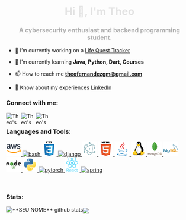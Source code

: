 <h1 align="center" style="color: #e3e3e3;">Hi 👋, I'm Theo</h1>
<h3 align="center" style="color: #b0b0b0;">A cybersecurity enthusiast and backend programming student.</h3>



- 🔭 I’m currently working on a [Life Quest Tracker](https://github.com/theofernandezgm/leaguecoach)

- 🌱 I’m currently learning **Java, Python, Dart, Courses**

- 📫 How to reach me **theofernandezgm@gmail.com**

- 📄 Know about my experiences [LinkedIn](https://www.linkedin.com/in/theo-fern%C3%A1ndez/)

### Connect with me:
<p>
  <a href="https://linkedin.com/in/theo-fern%C3%A1ndez" target="blank"> 
    <img align="left" src="https://raw.githubusercontent.com/rahuldkjain/github-profile-readme-generator/master/src/images/icons/Social/linked-in-alt.svg" alt="Theo's LinkedIn" height="30" width="40" />
  </a>
  <a href="https://instagram.com/theofernandezgm" target="blank">
    <img align="left" src="https://raw.githubusercontent.com/rahuldkjain/github-profile-readme-generator/master/src/images/icons/Social/instagram.svg" alt="Theo's Instagram" height="30" width="40" />
  </a>
  <a href="https://www.leetcode.com/imthinkingmiku" target="blank">
    <img align="left" src="https://raw.githubusercontent.com/rahuldkjain/github-profile-readme-generator/master/src/images/icons/Social/leet-code.svg" alt="Theo's LeetCode" height="30" width="40" />
  </a>
</p>
<br>

### Languages and Tools:
<p>
  <a href="https://aws.amazon.com" target="_blank" rel="noreferrer">
    <img src="https://raw.githubusercontent.com/devicons/devicon/master/icons/amazonwebservices/amazonwebservices-original-wordmark.svg" alt="aws" width="40" height="40" />
  </a>
  <a href="https://www.gnu.org/software/bash/" target="_blank" rel="noreferrer">
    <img src="https://www.vectorlogo.zone/logos/gnu_bash/gnu_bash-icon.svg" alt="bash" width="40" height="40" />
  </a>
  <a href="https://www.w3schools.com/css/" target="_blank" rel="noreferrer">
    <img src="https://raw.githubusercontent.com/devicons/devicon/master/icons/css3/css3-original-wordmark.svg" alt="css3" width="40" height="40" />
  </a>
  <a href="https://www.djangoproject.com/" target="_blank" rel="noreferrer">
    <img src="https://cdn.worldvectorlogo.com/logos/django.svg" alt="django" width="40" height="40" />
  </a>
  <a href="https://www.electronjs.org" target="_blank" rel="noreferrer">
    <img src="https://raw.githubusercontent.com/devicons/devicon/master/icons/electron/electron-original.svg" alt="electron" width="40" height="40" />
  </a>
  <a href="https://www.w3.org/html/" target="_blank" rel="noreferrer">
    <img src="https://raw.githubusercontent.com/devicons/devicon/master/icons/html5/html5-original-wordmark.svg" alt="html5" width="40" height="40" />
  </a>
  <a href="https://www.java.com" target="_blank" rel="noreferrer">
    <img src="https://raw.githubusercontent.com/devicons/devicon/master/icons/java/java-original.svg" alt="java" width="40" height="40" />
  </a>
  <a href="https://www.linux.org/" target="_blank" rel="noreferrer">
    <img src="https://raw.githubusercontent.com/devicons/devicon/master/icons/linux/linux-original.svg" alt="linux" width="40" height="40" />
  </a>
  <a href="https://www.mongodb.com/" target="_blank" rel="noreferrer">
    <img src="https://raw.githubusercontent.com/devicons/devicon/master/icons/mongodb/mongodb-original-wordmark.svg" alt="mongodb" width="40" height="40" />
  </a>
  <a href="https://www.mysql.com/" target="_blank" rel="noreferrer">
    <img src="https://raw.githubusercontent.com/devicons/devicon/master/icons/mysql/mysql-original-wordmark.svg" alt="mysql" width="40" height="40" />
  </a>
  <a href="https://nodejs.org" target="_blank" rel="noreferrer">
    <img src="https://raw.githubusercontent.com/devicons/devicon/master/icons/nodejs/nodejs-original-wordmark.svg" alt="nodejs" width="40" height="40" />
  </a>
  <a href="https://www.python.org" target="_blank" rel="noreferrer">
    <img src="https://raw.githubusercontent.com/devicons/devicon/master/icons/python/python-original.svg" alt="python" width="40" height="40" />
  </a>
  <a href="https://pytorch.org/" target="_blank" rel="noreferrer">
    <img src="https://www.vectorlogo.zone/logos/pytorch/pytorch-icon.svg" alt="pytorch" width="40" height="40" />
  </a>
  <a href="https://reactjs.org/" target="_blank" rel="noreferrer">
    <img src="https://raw.githubusercontent.com/devicons/devicon/master/icons/react/react-original-wordmark.svg" alt="react" width="40" height="40" />
  </a>
  <a href="https://spring.io/" target="_blank" rel="noreferrer">
    <img src="https://www.vectorlogo.zone/logos/springio/springio-icon.svg" alt="spring" width="40" height="40" />
  </a>
</p>
<br>

### Stats:

 <img align="left" src="https://github-readme-stats.vercel.app/api?username=theofernandezgm&show_icons=true&theme=dracula&line_height=27" alt="**SEU NOME** github stats"/>

  <img align="center" src="https://github-readme-stats.vercel.app/api/top-langs/?username=theofernandezgm&theme=dracula" />
